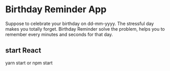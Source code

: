 # Birthday Reminder App

Suppose to celebrate your birthday on dd-mm-yyyy. The stressful day makes you totally forget.
Birthday Reminder solve the problem, helps you to remember every minutes and seconds for that day.

## start React

yarn start or npm start
